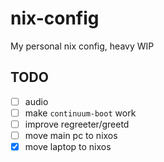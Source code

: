 # nix-config

My personal nix config, heavy WIP

## TODO

- [ ] audio
- [ ] make `continuum-boot` work
- [ ] improve regreeter/greetd
- [ ] move main pc to nixos
- [x] move laptop to nixos
